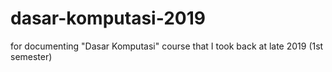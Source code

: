 # dasar-komputasi-2019
for documenting "Dasar Komputasi" course that I took back at late 2019 (1st semester)

